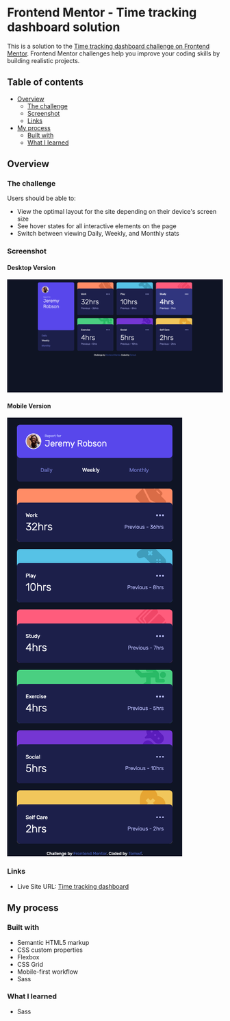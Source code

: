 # Frontend Mentor - Time tracking dashboard solution

This is a solution to the [Time tracking dashboard challenge on Frontend Mentor](https://www.frontendmentor.io/challenges/time-tracking-dashboard-UIQ7167Jw). Frontend Mentor challenges help you improve your coding skills by building realistic projects. 

## Table of contents

- [Overview](#overview)
  - [The challenge](#the-challenge)
  - [Screenshot](#screenshot)
  - [Links](#links)
- [My process](#my-process)
  - [Built with](#built-with)
  - [What I learned](#what-i-learned)

## Overview

### The challenge

Users should be able to:

- View the optimal layout for the site depending on their device's screen size
- See hover states for all interactive elements on the page
- Switch between viewing Daily, Weekly, and Monthly stats

### Screenshot

#### Desktop Version
![](./screenshot-desktop.png)

#### Mobile Version
![](./screenshot-mobile.png)

### Links

- Live Site URL: [Time tracking dashboard](https://tomwf.github.io/FEM-time-tracking-dashboard-main/)

## My process

### Built with

- Semantic HTML5 markup
- CSS custom properties
- Flexbox
- CSS Grid
- Mobile-first workflow
- Sass

### What I learned

- Sass
